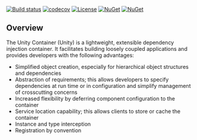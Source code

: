 [![Build status](https://ci.appveyor.com/api/projects/status/s7s905q6xd6b2503/branch/v5.x?svg=true)](https://ci.appveyor.com/project/unitycontainer/container/branch/v5.x)
[![codecov](https://codecov.io/gh/unitycontainer/container/branch/master/graph/badge.svg)](https://codecov.io/gh/unitycontainer/container)
[![License](https://img.shields.io/badge/license-apache%202.0-60C060.svg)](https://github.com/IoC-Unity/Unity/blob/master/LICENSE)
[![NuGet](https://img.shields.io/nuget/dt/Unity.Container.svg)](https://www.nuget.org/packages/Unity.Container)
[![NuGet](https://img.shields.io/nuget/v/Unity.Container.svg)](https://www.nuget.org/packages/Unity.Container)


## Overview

The Unity Container (Unity) is a lightweight, extensible dependency injection container. It facilitates building loosely coupled applications and provides developers with the following advantages:

* Simplified object creation, especially for hierarchical object structures and dependencies
* Abstraction of requirements; this allows developers to specify dependencies at run time or in configuration and simplify management of crosscutting concerns
* Increased flexibility by deferring component configuration to the container
* Service location capability; this allows clients to store or cache the container
* Instance and type interception
* Registration by convention
